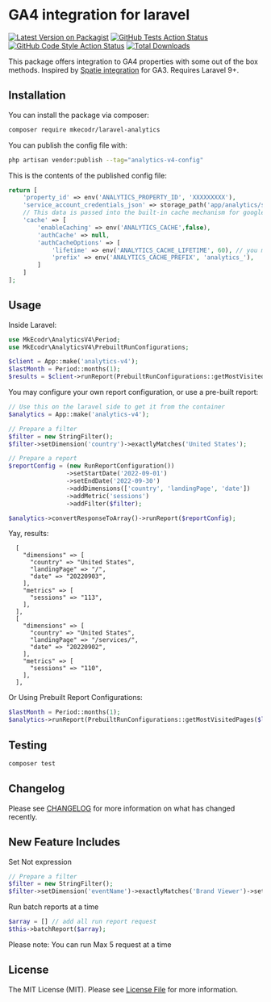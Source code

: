 # GA4 integration for laravel

[![Latest Version on Packagist](https://img.shields.io/packagist/v/mkecodr/laravel-analytics.svg?style=flat-square)](https://packagist.org/packages/mkecodr/laravel-analytics)
[![GitHub Tests Action Status](https://img.shields.io/github/workflow/status/mkecodr/laravel-analytics/run-tests?label=tests)](https://github.com/mkecodr/laravel-analytics/actions?query=workflow%3Arun-tests+branch%3Amain)
[![GitHub Code Style Action Status](https://img.shields.io/github/workflow/status/mkecodr/laravel-analytics/Fix%20PHP%20code%20style%20issues?label=code%20style)](https://github.com/mkecodr/laravel-analytics/actions?query=workflow%3A"Fix+PHP+code+style+issues"+branch%3Amain)
[![Total Downloads](https://img.shields.io/packagist/dt/mkecodr/laravel-analytics.svg?style=flat-square)](https://packagist.org/packages/mkecodr/laravel-analytics)

This package offers integration to GA4 properties with some out of the box methods. Inspired by [Spatie integration](https://github.com/spatie/laravel-analytics) for GA3. Requires Laravel 9+.

## Installation

You can install the package via composer:

```bash
composer require mkecodr/laravel-analytics
```

You can publish the config file with:

```bash
php artisan vendor:publish --tag="analytics-v4-config"
```

This is the contents of the published config file:

```php
return [
    'property_id' => env('ANALYTICS_PROPERTY_ID', 'XXXXXXXXX'),
    'service_account_credentials_json' => storage_path('app/analytics/service-account-credentials.json'),
    // This data is passed into the built-in cache mechanism for google's CredentialWrapper
    'cache' => [
        'enableCaching' => env('ANALYTICS_CACHE',false),
        'authCache' => null,
        'authCacheOptions' => [
            'lifetime' => env('ANALYTICS_CACHE_LIFETIME', 60), // you may want to set this higher
            'prefix' => env('ANALYTICS_CACHE_PREFIX', 'analytics_'),
        ]
    ]
];
```

## Usage
Inside Laravel:

```php
use MkEcodr\AnalyticsV4\Period;
use MkEcodr\AnalyticsV4\PrebuiltRunConfigurations;

$client = App::make('analytics-v4');
$lastMonth = Period::months(1);
$results = $client->runReport(PrebuiltRunConfigurations::getMostVisitedPages($lastMonth));
```

You may configure your own report configuration, or use a pre-built report:
```php
// Use this on the laravel side to get it from the container
$analytics = App::make('analytics-v4');

// Prepare a filter
$filter = new StringFilter();
$filter->setDimension('country')->exactlyMatches('United States');

// Prepare a report
$reportConfig = (new RunReportConfiguration())
                ->setStartDate('2022-09-01')
                ->setEndDate('2022-09-30')
                ->addDimensions(['country', 'landingPage', 'date'])
                ->addMetric('sessions')
                ->addFilter($filter);

$analytics->convertResponseToArray()->runReport($reportConfig);
```
Yay, results:
```
  [
    "dimensions" => [
      "country" => "United States",
      "landingPage" => "/",
      "date" => "20220903",
    ],
    "metrics" => [
      "sessions" => "113",
    ],
  ],
  [
    "dimensions" => [
      "country" => "United States",
      "landingPage" => "/services/",
      "date" => "20220902",
    ],
    "metrics" => [
      "sessions" => "110",
    ],
  ],
```
Or Using Prebuilt Report Configurations:

```php
$lastMonth = Period::months(1);
$analytics->runReport(PrebuiltRunConfigurations::getMostVisitedPages($lastMonth));
```
## Testing

```bash
composer test
```

## Changelog

Please see [CHANGELOG](CHANGELOG.md) for more information on what has changed recently.

## New Feature Includes

Set Not expression 

```php
// Prepare a filter
$filter = new StringFilter();
$filter->setDimension('eventName')->exactlyMatches('Brand Viewer')->setNotExpression();
```
Run batch reports at a time
```php
$array = [] // add all run report request
$this->batchReport($array);
```
Please note: You can run Max 5 request at a time

## License

The MIT License (MIT). Please see [License File](LICENSE.md) for more information.
